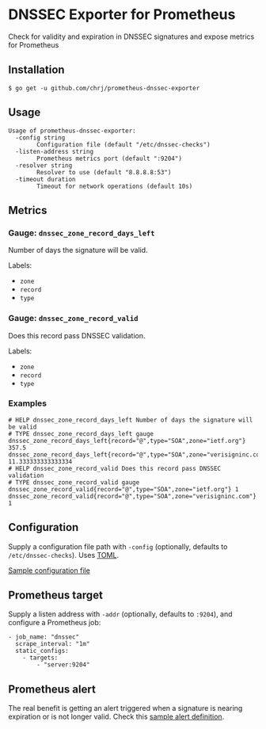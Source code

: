 # DNSSEC Exporter for Prometheus

Check for validity and expiration in DNSSEC signatures and expose metrics for Prometheus

## Installation

    $ go get -u github.com/chrj/prometheus-dnssec-exporter

## Usage

    Usage of prometheus-dnssec-exporter:
      -config string
        	Configuration file (default "/etc/dnssec-checks")
      -listen-address string
        	Prometheus metrics port (default ":9204")
      -resolver string
        	Resolver to use (default "8.8.8.8:53")
      -timeout duration
        	Timeout for network operations (default 10s)

## Metrics

### Gauge: `dnssec_zone_record_days_left`

Number of days the signature will be valid.

Labels:

* `zone`
* `record`
* `type`

### Gauge: `dnssec_zone_record_valid`

Does this record pass DNSSEC validation.

Labels:

* `zone`
* `record`
* `type`

### Examples

    # HELP dnssec_zone_record_days_left Number of days the signature will be valid
    # TYPE dnssec_zone_record_days_left gauge
    dnssec_zone_record_days_left{record="@",type="SOA",zone="ietf.org"} 357.5
    dnssec_zone_record_days_left{record="@",type="SOA",zone="verisigninc.com"} 11.333333333333334
    # HELP dnssec_zone_record_valid Does this record pass DNSSEC validation
    # TYPE dnssec_zone_record_valid gauge
    dnssec_zone_record_valid{record="@",type="SOA",zone="ietf.org"} 1
    dnssec_zone_record_valid{record="@",type="SOA",zone="verisigninc.com"} 1

## Configuration

Supply a configuration file path with `-config` (optionally, defaults to `/etc/dnssec-checks`). Uses [TOML](https://github.com/toml-lang/toml).

[Sample configuration file](config.sample)

## Prometheus target

Supply a listen address with `-addr` (optionally, defaults to `:9204`), and configure a Prometheus job:

    - job_name: "dnssec"
      scrape_interval: "1m"
      static_configs:
        - targets:
            - "server:9204"

## Prometheus alert

The real benefit is getting an alert triggered when a signature is nearing expiration or is not longer valid. Check this [sample alert definition](dnssec.rules).
